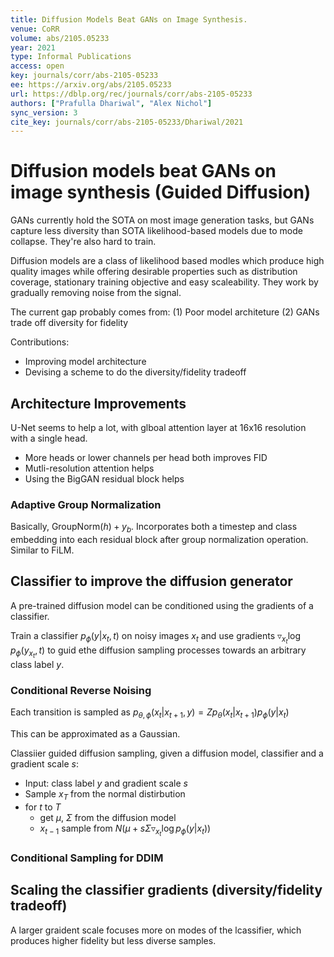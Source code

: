 ```yaml
---
title: Diffusion Models Beat GANs on Image Synthesis.
venue: CoRR
volume: abs/2105.05233
year: 2021
type: Informal Publications
access: open
key: journals/corr/abs-2105-05233
ee: https://arxiv.org/abs/2105.05233
url: https://dblp.org/rec/journals/corr/abs-2105-05233
authors: ["Prafulla Dhariwal", "Alex Nichol"]
sync_version: 3
cite_key: journals/corr/abs-2105-05233/Dhariwal/2021
---
```


# Diffusion models beat GANs on image synthesis (Guided Diffusion)

GANs currently hold the SOTA on most image generation tasks, but GANs capture less diversity than SOTA likelihood-based models due to mode collapse. They're also hard to train.

Diffusion models are a class of likelihood based modles which produce high quality images while offering desirable properties such as distribution coverage, stationary training objective and easy scaleability. They work by gradually removing noise from the signal.

The current gap probably comes from:
(1) Poor model architeture
(2) GANs trade off diversity for fidelity


Contributions:
 - Improving model architecture
 - Devising a scheme to do the diversity/fidelity tradeoff


## Architecture Improvements

U-Net seems to help a lot, with glboal attention layer at 16x16 resolution with a single head.

 - More heads or lower channels per head both improves FID
 - Mutli-resolution attention helps
 - Using the BigGAN residual block helps

### Adaptive Group Normalization

Basically, $\text{GroupNorm}(h) + y_b$. Incorporates both a timestep and class embedding into each residual block after group normalization operation. Similar to FiLM.

## Classifier to improve the diffusion generator

A pre-trained diffusion model can be conditioned using the gradients of a classifier.

Train a classifier $p_{\phi}(y|x_t, t)$ on noisy images $x_t$ and use gradients $\triangledown_{x_t} \log p_{\phi}(y_{x_t}, t)$ to guid ethe diffusion sampling processes towards an arbitrary class label $y$.

### Conditional Reverse Noising

Each transition is sampled as $p_{\theta, \phi}(x_t|x_{t + 1}, y) = Z p_{\theta}(x_t|x_{t + 1})p_{\phi}(y|x_t)$

This can be approximated as a Gaussian.

Classiier guided diffusion sampling, given a diffusion model, classifier and a gradient scale $s$:
 - Input: class label $y$ and gradient scale $s$
 - Sample $x_T$ from the normal distirbution
 - for $t$ to $T$
	 - get $\mu$, $\Sigma$ from the diffusion model
	 - $x_{t - 1}$ sample from $N(\mu + s \Sigma \triangledown_{x_t} \log p_{\phi} (y|x_t))$


### Conditional Sampling for DDIM

## Scaling the classifier gradients (diversity/fidelity tradeoff)

A larger graident scale focuses more on modes of the lcassifier, which produces higher fidelity but less diverse samples.
